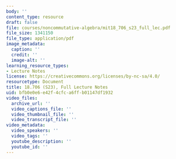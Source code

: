 ```yaml
---
body: ''
content_type: resource
draft: false
file: courses/noncommutative-algebra/mit18_706_s23_full_lec.pdf
file_size: 1341150
file_type: application/pdf
image_metadata:
  caption: ''
  credit: ''
  image-alt: ''
learning_resource_types:
- Lecture Notes
license: https://creativecommons.org/licenses/by-nc-sa/4.0/
resourcetype: Document
title: 18.706 (S23), Full Lecture Notes
uid: bfb0e0e6-e42f-4cfc-a6ff-b01147df1932
video_files:
  archive_url: ''
  video_captions_file: ''
  video_thumbnail_file: ''
  video_transcript_file: ''
video_metadata:
  video_speakers: ''
  video_tags: ''
  youtube_description: ''
  youtube_id: ''
---
```

